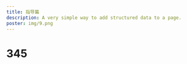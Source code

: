 ```yaml
---
title: 指导篇
description: A very simple way to add structured data to a page.
poster: img/9.png
---
```


# 345
